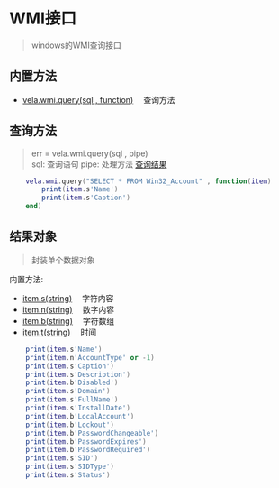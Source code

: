 # WMI接口
> windows的WMI查询接口

## 内置方法
- [vela.wmi.query(sql , function)](#查询方法)  &emsp;查询方法

## 查询方法
> err = vela.wmi.query(sql , pipe) <br />
> sql: 查询语句  pipe: 处理方法 [查询结果](#结果对象)
```lua
    vela.wmi.query("SELECT * FROM Win32_Account" , function(item)
        print(item.s'Name')
        print(item.s'Caption')
    end)
```

## 结果对象
> 封装单个数据对象

内置方法:

- [item.s(string)](#) &emsp;字符内容
- [item.n(string)](#) &emsp;数字内容
- [item.b(string)](#) &emsp;字符数组
- [item.t(string)](#) &emsp;时间

```lua
    print(item.s'Name')
    print(item.n'AccountType' or -1)
    print(item.s'Caption')
    print(item.s'Description')
    print(item.b'Disabled')
    print(item.s'Domain')
    print(item.s'FullName')
    print(item.s'InstallDate')
    print(item.b'LocalAccount')
    print(item.b'Lockout')
    print(item.b'PasswordChangeable')
    print(item.b'PasswordExpires')
    print(item.b'PasswordRequired')
    print(item.s'SID')
    print(item.s'SIDType')
    print(item.s'Status') 

```

